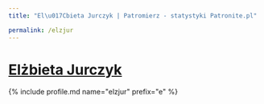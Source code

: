 ```yaml
---
title: "El\u017Cbieta Jurczyk | Patromierz - statystyki Patronite.pl"

permalink: /elzjur
---
```


# [Elżbieta Jurczyk](https://patronite.pl/elzjur)

{% include profile.md name="elzjur" prefix="e" %}

